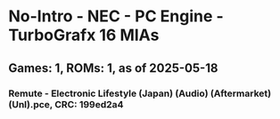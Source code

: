 # No-Intro - NEC - PC Engine - TurboGrafx 16 MIAs
## Games: 1, ROMs: 1, as of 2025-05-18

### Remute - Electronic Lifestyle (Japan) (Audio) (Aftermarket) (Unl).pce, CRC: 199ed2a4
